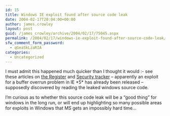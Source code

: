 ```yaml
---
id: 15
title: Windows IE exploit found after source code leak
date: 2004-02-17T20:04:00+00:00
author: james.crowley
layout: post
guid: /james_crowley/archive/2004/02/17/75045.aspx
permalink: /2004/02/17/windows-ie-exploit-found-after-source-code-leak/
sfw_comment_form_password:
  - qGeaSkLzaRIA
categories:
  - Uncategorized
---
```

I must admit this happened much quicker than I thought it would :- see these articles on [the Register](http://www.theregister.co.uk/content/55/35611.html) and [Security tracker](http://www.securitytracker.com/alerts/2004/Feb/1009067.html) &#8211; apparently an exploit for a buffer overrun problem in IE \*5\* has already been released &#8211; supposedly discovered by reading the leaked windows source code.

I&#8217;m curious as to whether this source code leak will be a &#8220;good thing&#8221; for windows in the long run, or will end up highlighting so many possible areas for exploits in Windows that MS gets an impossibly hard time&#8230;